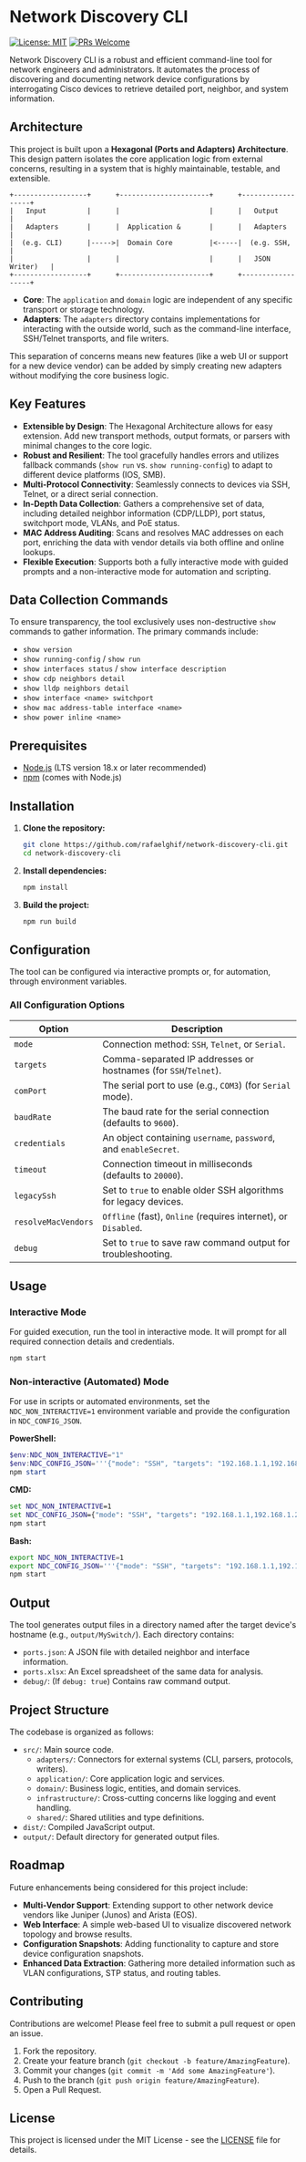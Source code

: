 # Network Discovery CLI

[![License: MIT](https://img.shields.io/badge/License-MIT-yellow.svg)](https://opensource.org/licenses/MIT)
[![PRs Welcome](https://img.shields.io/badge/PRs-welcome-brightgreen.svg)](CONTRIBUTING.md)

Network Discovery CLI is a robust and efficient command-line tool for network engineers and administrators. It automates the process of discovering and documenting network device configurations by interrogating Cisco devices to retrieve detailed port, neighbor, and system information.

## Architecture

This project is built upon a **Hexagonal (Ports and Adapters) Architecture**. This design pattern isolates the core application logic from external concerns, resulting in a system that is highly maintainable, testable, and extensible.

```
+------------------+      +----------------------+      +------------------+
|   Input          |      |                      |      |   Output         |
|   Adapters       |      |  Application &       |      |   Adapters       |
|  (e.g. CLI)      |----->|  Domain Core         |<-----|  (e.g. SSH,     |
|                  |      |                      |      |   JSON Writer)   |
+------------------+      +----------------------+      +------------------+
```

- **Core**: The `application` and `domain` logic are independent of any specific transport or storage technology.
- **Adapters**: The `adapters` directory contains implementations for interacting with the outside world, such as the command-line interface, SSH/Telnet transports, and file writers.

This separation of concerns means new features (like a web UI or support for a new device vendor) can be added by simply creating new adapters without modifying the core business logic.

## Key Features

- **Extensible by Design**: The Hexagonal Architecture allows for easy extension. Add new transport methods, output formats, or parsers with minimal changes to the core logic.
- **Robust and Resilient**: The tool gracefully handles errors and utilizes fallback commands (`show run` vs. `show running-config`) to adapt to different device platforms (IOS, SMB).
- **Multi-Protocol Connectivity**: Seamlessly connects to devices via SSH, Telnet, or a direct serial connection.
- **In-Depth Data Collection**: Gathers a comprehensive set of data, including detailed neighbor information (CDP/LLDP), port status, switchport mode, VLANs, and PoE status.
- **MAC Address Auditing**: Scans and resolves MAC addresses on each port, enriching the data with vendor details via both offline and online lookups.
- **Flexible Execution**: Supports both a fully interactive mode with guided prompts and a non-interactive mode for automation and scripting.

## Data Collection Commands

To ensure transparency, the tool exclusively uses non-destructive `show` commands to gather information. The primary commands include:

- `show version`
- `show running-config` / `show run`
- `show interfaces status` / `show interface description`
- `show cdp neighbors detail`
- `show lldp neighbors detail`
- `show interface <name> switchport`
- `show mac address-table interface <name>`
- `show power inline <name>`

## Prerequisites

- [Node.js](https://nodejs.org/) (LTS version 18.x or later recommended)
- [npm](https://www.npmjs.com/) (comes with Node.js)

## Installation

1. **Clone the repository:**

    ```bash
    git clone https://github.com/rafaelghif/network-discovery-cli.git
    cd network-discovery-cli
    ```

2. **Install dependencies:**

    ```bash
    npm install
    ```

3. **Build the project:**

    ```bash
    npm run build
    ```

## Configuration

The tool can be configured via interactive prompts or, for automation, through environment variables.

### All Configuration Options

| Option              | Description                                                                 |
|---------------------|-----------------------------------------------------------------------------|
| `mode`              | Connection method: `SSH`, `Telnet`, or `Serial`.                            |
| `targets`           | Comma-separated IP addresses or hostnames (for `SSH`/`Telnet`).             |
| `comPort`           | The serial port to use (e.g., `COM3`) (for `Serial` mode).                  |
| `baudRate`          | The baud rate for the serial connection (defaults to `9600`).               |
| `credentials`       | An object containing `username`, `password`, and `enableSecret`.            |
| `timeout`           | Connection timeout in milliseconds (defaults to `20000`).                   |
| `legacySsh`         | Set to `true` to enable older SSH algorithms for legacy devices.            |
| `resolveMacVendors` | `Offline` (fast), `Online` (requires internet), or `Disabled`.              |
| `debug`             | Set to `true` to save raw command output for troubleshooting.               |

## Usage

### Interactive Mode

For guided execution, run the tool in interactive mode. It will prompt for all required connection details and credentials.

```bash
npm start
```

### Non-interactive (Automated) Mode

For use in scripts or automated environments, set the `NDC_NON_INTERACTIVE=1` environment variable and provide the configuration in `NDC_CONFIG_JSON`.

**PowerShell:**

```powershell
$env:NDC_NON_INTERACTIVE="1"
$env:NDC_CONFIG_JSON='''{"mode": "SSH", "targets": "192.168.1.1,192.168.1.2", "credentials": {"username": "user", "password": "password"}}'''
npm start
```

**CMD:**

```cmd
set NDC_NON_INTERACTIVE=1
set NDC_CONFIG_JSON={"mode": "SSH", "targets": "192.168.1.1,192.168.1.2", "credentials": {"username": "user", "password": "password"}}
npm start
```

**Bash:**

```bash
export NDC_NON_INTERACTIVE=1
export NDC_CONFIG_JSON='''{"mode": "SSH", "targets": "192.168.1.1,192.168.1.2", "credentials": {"username": "user", "password": "password"}}'''
npm start
```

## Output

The tool generates output files in a directory named after the target device's hostname (e.g., `output/MySwitch/`). Each directory contains:

- `ports.json`: A JSON file with detailed neighbor and interface information.
- `ports.xlsx`: An Excel spreadsheet of the same data for analysis.
- `debug/`: (If `debug: true`) Contains raw command output.

## Project Structure

The codebase is organized as follows:

- `src/`: Main source code.
  - `adapters/`: Connectors for external systems (CLI, parsers, protocols, writers).
  - `application/`: Core application logic and services.
  - `domain/`: Business logic, entities, and domain services.
  - `infrastructure/`: Cross-cutting concerns like logging and event handling.
  - `shared/`: Shared utilities and type definitions.
- `dist/`: Compiled JavaScript output.
- `output/`: Default directory for generated output files.

## Roadmap

Future enhancements being considered for this project include:

- **Multi-Vendor Support**: Extending support to other network device vendors like Juniper (Junos) and Arista (EOS).
- **Web Interface**: A simple web-based UI to visualize discovered network topology and browse results.
- **Configuration Snapshots**: Adding functionality to capture and store device configuration snapshots.
- **Enhanced Data Extraction**: Gathering more detailed information such as VLAN configurations, STP status, and routing tables.

## Contributing

Contributions are welcome! Please feel free to submit a pull request or open an issue.

1. Fork the repository.
2. Create your feature branch (`git checkout -b feature/AmazingFeature`).
3. Commit your changes (`git commit -m 'Add some AmazingFeature'`).
4. Push to the branch (`git push origin feature/AmazingFeature`).
5. Open a Pull Request.

## License

This project is licensed under the MIT License - see the [LICENSE](LICENSE) file for details.
